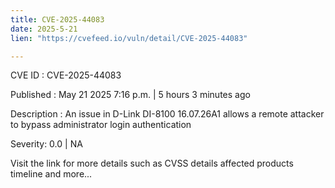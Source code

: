 ```yaml
---
title: CVE-2025-44083
date: 2025-5-21
lien: "https://cvefeed.io/vuln/detail/CVE-2025-44083"

---
```


CVE ID : CVE-2025-44083

Published :  May 21
2025
7:16 p.m. | 5 hours
3 minutes ago

Description : An issue in D-Link DI-8100 16.07.26A1 allows a remote attacker to bypass administrator login authentication

Severity: 0.0 | NA

Visit the link for more details
such as CVSS details
affected products
timeline
and more...
